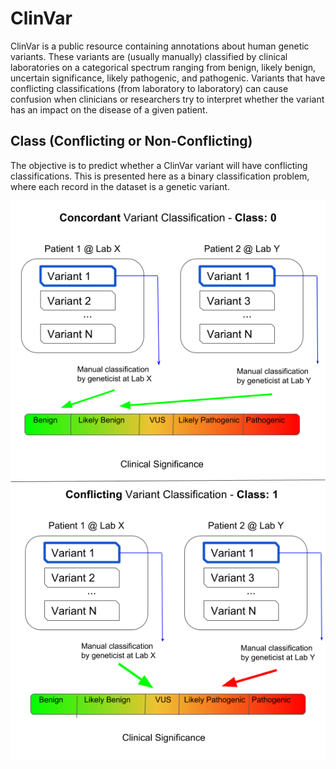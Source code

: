 # ClinVar
ClinVar is a public resource containing annotations about human genetic variants. These variants are (usually manually) classified by clinical laboratories on a categorical spectrum ranging from benign, likely benign, uncertain significance, likely pathogenic, and pathogenic. Variants that have conflicting classifications (from laboratory to laboratory) can cause confusion when clinicians or researchers try to interpret whether the variant has an impact on the disease of a given patient.
## Class (Conflicting or Non-Conflicting)
The objective is to predict whether a ClinVar variant will have conflicting classifications. This is presented here as a binary classification problem, where each record in the dataset is a genetic variant.

![variant](https://raw.githubusercontent.com/arvkevi/clinvar-kaggle/master/clinvar-class-fig.png)